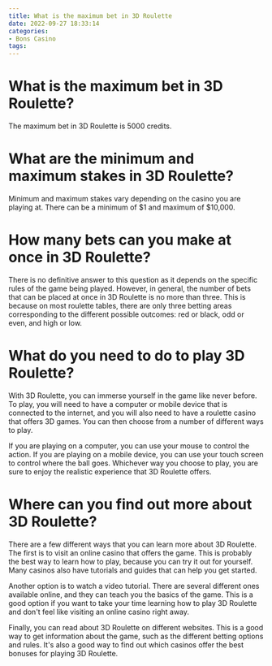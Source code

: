 ```yaml
---
title: What is the maximum bet in 3D Roulette
date: 2022-09-27 18:33:14
categories:
- Bons Casino
tags:
---
```



#  What is the maximum bet in 3D Roulette?

The maximum bet in 3D Roulette is 5000 credits.

#  What are the minimum and maximum stakes in 3D Roulette?

Minimum and maximum stakes vary depending on the casino you are playing at. There can be a minimum of $1 and maximum of $10,000.

#  How many bets can you make at once in 3D Roulette?

There is no definitive answer to this question as it depends on the specific rules of the game being played. However, in general, the number of bets that can be placed at once in 3D Roulette is no more than three. This is because on most roulette tables, there are only three betting areas corresponding to the different possible outcomes: red or black, odd or even, and high or low.

#  What do you need to do to play 3D Roulette?

With 3D Roulette, you can immerse yourself in the game like never before. To play, you will need to have a computer or mobile device that is connected to the internet, and you will also need to have a roulette casino that offers 3D games. You can then choose from a number of different ways to play.

If you are playing on a computer, you can use your mouse to control the action. If you are playing on a mobile device, you can use your touch screen to control where the ball goes. Whichever way you choose to play, you are sure to enjoy the realistic experience that 3D Roulette offers.

#  Where can you find out more about 3D Roulette?

There are a few different ways that you can learn more about 3D Roulette. The first is to visit an online casino that offers the game. This is probably the best way to learn how to play, because you can try it out for yourself. Many casinos also have tutorials and guides that can help you get started.

Another option is to watch a video tutorial. There are several different ones available online, and they can teach you the basics of the game. This is a good option if you want to take your time learning how to play 3D Roulette and don't feel like visiting an online casino right away.

Finally, you can read about 3D Roulette on different websites. This is a good way to get information about the game, such as the different betting options and rules. It's also a good way to find out which casinos offer the best bonuses for playing 3D Roulette.